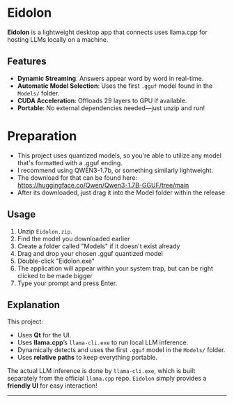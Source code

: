 # Eidolon

**Eidolon** is a lightweight desktop app that connects uses llama.cpp for hosting LLMs locally on a machine.

## Features
- **Dynamic Streaming**: Answers appear word by word in real-time.
- **Automatic Model Selection**: Uses the first `.gguf` model found in the `Models/` folder.
- **CUDA Acceleration**: Offloads 29 layers to GPU if available.
- **Portable**: No external dependencies needed—just unzip and run!

# Preparation
- This project uses quantized models, so you're able to utilize any model that's formatted with a .gguf ending.
- I recommend using QWEN3-1.7b, or something similarly lightweight.
- The download for that can be found here: https://huggingface.co/Qwen/Qwen3-1.7B-GGUF/tree/main
- After its downloaded, just drag it into the Model folder within the release
## Usage

1. Unzip `Eidolon.zip`.
2. Find the model you downloaded earlier
3. Create a folder called "Models" if it doesn't exist already
4. Drag and drop your chosen .gguf quantized model
5. Double-click "Eidolon.exe"
6. The application will appear within your system trap, but can be right clicked to be made bigger
7. Type your prompt and press Enter.

## Explanation
This project:
- Uses **Qt** for the UI.
- Uses **llama.cpp**’s `llama-cli.exe` to run local LLM inference.
- Dynamically detects and uses the first `.gguf` model in the `Models/` folder.
- Uses **relative paths** to keep everything portable.

The actual LLM inference is done by `llama-cli.exe`, which is built separately from the official `llama.cpp` repo. `Eidolon` simply provides a **friendly UI** for easy interaction!

---
